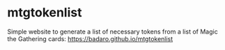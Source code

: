 # mtgtokenlist
Simple website to generate a list of necessary tokens from a list of Magic the Gathering cards: https://badaro.github.io/mtgtokenlist
